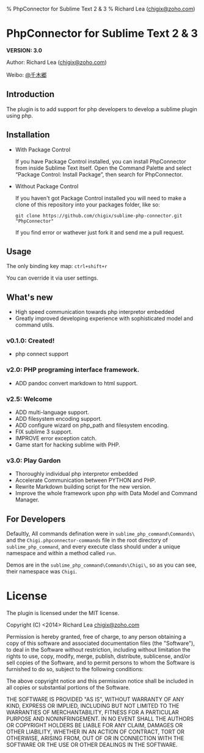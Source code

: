 % PhpConnector for Sublime Text 2 & 3
% Richard Lea (chigix@zoho.com)

# PhpConnector for Sublime Text 2 & 3

**VERSION: 3.0**

Author: Richard Lea (chigix@zoho.com)

Weibo: [\@千木郷](http://weibo.com/chigix)

## Introduction
The plugin is to add support for php developers to develop a sublime plugin using php.

## Installation

* With Package Control

	If you have Package Control installed, you can install PhpConnector from inside Sublime Text itself. Open the Command Palette and select “Package Control: Install Package”, then search for PhpConnector.

* Without Package Control

	If you haven't got Package Control installed you will need to make a clone of this repository into your packages folder, like so:

	`git clone https://github.com/chigix/sublime-php-connector.git "PhpConnector"`

	If you find error or wathever just fork it and send me a pull request.

## Usage

The only binding key map: `ctrl+shift+r`

You can override it via user settings.

## What's new

* High speed communication towards php interpretor embedded
* Greatly improved developing experience with sophisticated model and command utils.

### v0.1.0: Created!
- php connect support

### v2.0: PHP programing interface framework. 

* ADD pandoc convert markdown to html support.

### v2.5: Welcome

* ADD multi-language support.
* ADD filesystem encoding support.
* ADD configure wizard on php_path and filesystem encoding.
* FIX sublime 3 support.
* IMPROVE error exception catch.
* Game start for hacking sublime with PHP.

### v3.0: Play Gardon

* Thoroughly individual php interpretor embedded 
* Accelerate Communication between PYTHON and PHP.
* Rewrite Markdown building script for the new version.
* Improve the whole framework upon php with Data Model and Command Manager.

## For Developers

Defaultly, All commands defination were in `sublime_php_command\Commands\` and the `Chigi.phpconnector-commands` file in the root directory of `sublime_php_command`, and every execute class should under a unique namespace and within a method called `run`.

Demos are in the `sublime_php_command\Commands\Chigi\`, so as you can see, their namespace was `Chigi`.

# License
The plugin is licensed under the MIT license.


Copyright (C) <2014> Richard Lea <chigix@zoho.com>

Permission is hereby granted, free of charge, to any person obtaining a copy of this software and associated documentation files (the "Software"), to deal in the Software without restriction, including without limitation the rights to use, copy, modify, merge, publish, distribute, sublicense, and/or sell copies of the Software, and to permit persons to whom the Software is furnished to do so, subject to the following conditions:

The above copyright notice and this permission notice shall be included in all copies or substantial portions of the Software.

THE SOFTWARE IS PROVIDED "AS IS", WITHOUT WARRANTY OF ANY KIND, EXPRESS OR IMPLIED, INCLUDING BUT NOT LIMITED TO THE WARRANTIES OF MERCHANTABILITY, FITNESS FOR A PARTICULAR PURPOSE AND NONINFRINGEMENT. IN NO EVENT SHALL THE AUTHORS OR COPYRIGHT HOLDERS BE LIABLE FOR ANY CLAIM, DAMAGES OR OTHER LIABILITY, WHETHER IN AN ACTION OF CONTRACT, TORT OR OTHERWISE, ARISING FROM, OUT OF OR IN CONNECTION WITH THE SOFTWARE OR THE USE OR OTHER DEALINGS IN THE SOFTWARE.
